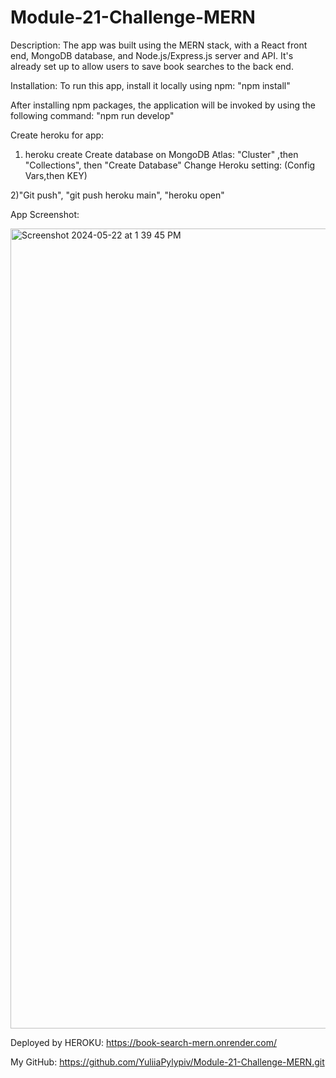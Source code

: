 # Module-21-Challenge-MERN

Description:
The app was built using the MERN stack, with a React front end, MongoDB database, and Node.js/Express.js server and API. It's already set up to allow users to save book searches to the back end.

Installation:
To run this app, install it locally using npm:
"npm install"

After installing npm packages, the application will be invoked by using the following command:
"npm run develop"

Create heroku for app:

1) heroku create
Create database on MongoDB Atlas: "Cluster" ,then "Collections", then "Create Database"
Change Heroku setting:
(Config Vars,then KEY)

2)"Git push", "git push heroku main", "heroku open"


App Screenshot:

<img width="1280" alt="Screenshot 2024-05-22 at 1 39 45 PM" src="https://github.com/YuliiaPylypiv/Module-21-Challenge-MERN/assets/155758070/ab087498-cf08-4d7e-8056-0bf3528d2d9b">


Deployed by HEROKU: https://book-search-mern.onrender.com/


My GitHub: https://github.com/YuliiaPylypiv/Module-21-Challenge-MERN.git
